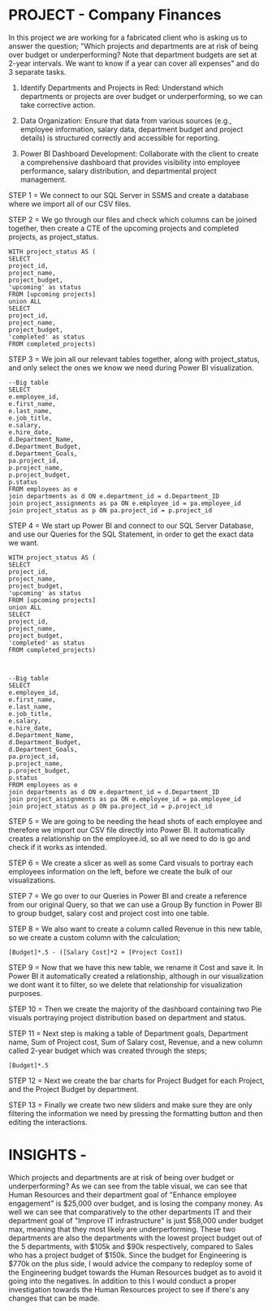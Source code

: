 # PROJECT - Company Finances

In this project we are working for a fabricated client who is asking us to answer the question; "Which projects and departments are at risk of being over budget or underperforming? Note that department budgets are set at 2-year intervals. We want to know if a year can cover all expenses" and do 3 separate tasks. 

1. Identify Departments and Projects in Red: Understand which departments or projects are over budget or underperforming, so we can take corrective action.

2. Data Organization: Ensure that data from various sources (e.g., employee information, salary data, department budget and project details) is structured correctly and accessible for reporting.

3. Power BI Dashboard Development: Collaborate with the client to create a comprehensive dashboard that provides visibility into employee performance, salary distribution, and departmental project management. 

STEP 1 = We connect to our SQL Server in SSMS and create a database where we import all of our CSV files. 

STEP 2 = We go through our files and check which columns can be joined together, then create a CTE of the upcoming projects and completed projects, as project_status.

	WITH project_status AS (
	SELECT 
	project_id,
	project_name,
	project_budget,
	'upcoming' as status
	FROM [upcoming projects]
	union ALL
	SELECT 
	project_id,
	project_name,
	project_budget,
	'completed' as status
	FROM completed_projects)


STEP 3 = We join all our relevant tables together, along with project_status, and only select the ones we know we need during Power BI visualization. 

	--Big table
	SELECT 
	e.employee_id, 
	e.first_name, 
	e.last_name,
	e.job_title,
	e.salary,
	e.hire_date,
	d.Department_Name,
	d.Department_Budget,
	d.Department_Goals,
	pa.project_id,
	p.project_name,
	p.project_budget,
	p.status
	FROM employees as e
	join departments as d ON e.department_id = d.Department_ID
	join project_assignments as pa ON e.employee_id = pa.employee_id
	join project_status as p ON pa.project_id = p.project_id


STEP 4 = We start up Power BI and connect to our SQL Server Database, and use our Queries for the SQL Statement, in order to get the exact data we want. 

	WITH project_status AS (
	SELECT 
	project_id,
	project_name,
	project_budget,
	'upcoming' as status
	FROM [upcoming projects]
	union ALL
	SELECT 
	project_id,
	project_name,
	project_budget,
	'completed' as status
	FROM completed_projects)



	--Big table
	SELECT 
	e.employee_id, 
	e.first_name, 
	e.last_name,
	e.job_title,
	e.salary,
	e.hire_date,
	d.Department_Name,
	d.Department_Budget,
	d.Department_Goals,
	pa.project_id,
	p.project_name,
	p.project_budget,
	p.status
	FROM employees as e
	join departments as d ON e.department_id = d.Department_ID
	join project_assignments as pa ON e.employee_id = pa.employee_id
	join project_status as p ON pa.project_id = p.project_id

STEP 5 = We are going to be needing the head shots of each employee and therefore we import our CSV file directly into Power BI. It automatically creates a relationship on the employee.id, so all we need to do is go and check if it works as intended. 

STEP 6 = We create a slicer as well as some Card visuals to portray each employees information on the left, before we create the bulk of our visualizations.

STEP 7 = We go over to our Queries in Power BI and create a reference from our original Query, so that we can use a Group By function in Power BI to group budget, salary cost and project cost into one table. 

STEP 8 = We also want to create a column called Revenue in this new table, so we create a custom column with the calculation; 

	[Budget]*.5 - ([Salary Cost]*2 + [Project Cost])

STEP 9 = Now that we have this new table, we rename it Cost and save it. In Power BI it automatically created a relationship, although in our visualization we dont want it to filter, so we delete that relationship for visualization purposes. 

STEP 10 = Then we create the majority of the dashboard containing two Pie visuals portraying project distribution based on department and status. 

STEP 11 = Next step is making a table of Department goals, Department name, Sum of Project cost, Sum of Salary cost, Revenue, and a new column called 2-year budget which was created through the steps;

	[Budget]*.5

STEP 12 = Next we create the bar charts for Project Budget for each Project, and the Project Budget by department. 

STEP 13 = Finally we create two new sliders and make sure they are only filtering the information we need by pressing the formatting button and then editing the interactions. 


# INSIGHTS - 

Which projects and departments are at risk of being over budget or underperforming? As we can see from the table visual, we can see that Human Resources and their department goal of "Enhance employee engagement" is $25,000 over budget, and is losing the company money. As well we can see that comparatively to the other departments IT and their department goal of "Improve IT infrastructure" is just $58,000 under budget max, meaning that they most likely are underperforming. These two departments are also the departments with the lowest project budget out of the 5 departments, with $105k and $90k respectively, compared to Sales who has a project budget of $150k. Since the budget for Engineering is $770k on the plus side, I would advice the company to redeploy some of the Engineering budget towards the Human Resources budget as to avoid it going into the negatives. In addition to this I would conduct a proper investigation towards the Human Resources project to see if there's any changes that can be made. 
